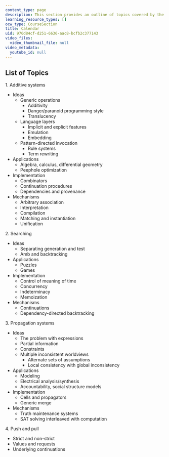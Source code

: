 ```yaml
---
content_type: page
description: This section provides an outline of topics covered by the course.
learning_resource_types: []
ocw_type: CourseSection
title: Calendar
uid: 970d84cf-d251-6636-aac8-bcfb2c377143
video_files:
  video_thumbnail_file: null
video_metadata:
  youtube_id: null
---
```


List of Topics
--------------

1\. Additive systems

*   Ideas
    *   Generic operations
        *   Additivity
        *   Danger/paranoid programming style
        *   Translucency
    *   Language layers
        *   Implicit and explicit features
        *   Emulation
        *   Embedding
    *   Pattern-directed invocation
        *   Rule systems
        *   Term rewriting
*   Applications
    *   Algebra, calculus, differential geometry
    *   Peephole optimization
*   Implementation
    *   Combinators
    *   Continuation procedures
    *   Dependencies and provenance
*   Mechanisms
    *   Arbitrary association
    *   Interpretation
    *   Compilation
    *   Matching and instantiation
    *   Unification

2\. Searching

*   Ideas
    *   Separating generation and test
    *   Amb and backtracking
*   Applications
    *   Puzzles
    *   Games
*   Implementation
    *   Control of meaning of time
    *   Concurrency
    *   Indeterminacy
    *   Memoization
*   Mechanisms
    *   Continuations
    *   Dependency-directed backtracking

3\. Propagation systems

*   Ideas
    *   The problem with expressions
    *   Partial information
    *   Constraints
    *   Multiple inconsistent worldviews
        *   Alternate sets of assumptions
        *   Local consistency with global inconsistency
*   Applications
    *   Modeling
    *   Electrical analysis/synthesis
    *   Accountability, social structure models
*   Implementation
    *   Cells and propagators
    *   Generic merge
*   Mechanisms
    *   Truth maintenance systems
    *   SAT solving interleaved with computation

4\. Push and pull

*   Strict and non-strict
*   Values and requests
*   Underlying continuations